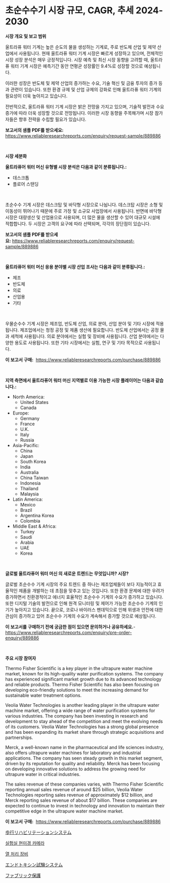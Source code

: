 <p><h1>초순수수기 시장 규모, CAGR, 추세 2024-2030</h1></p><p><strong>시장 개요 및 보고 범위</strong></p>
<p><p>울트라퓨 워터 기계는 높은 순도의 물을 생성하는 기계로, 주로 반도체 산업 및 제약 산업에서 사용됩니다. 현재 울트라퓨 워터 기계 시장은 빠르게 성장하고 있으며, 전체적인 시장 성장 분석은 매우 긍정적입니다. 시장 예측 및 최신 시장 동향을 고려할 때, 울트라퓨 워터 기계 시장은 예측기간 동안 연평균 성장률인 9.4%로 성장할 것으로 예상됩니다.</p><p>이러한 성장은 반도체 및 제약 산업의 증가하는 수요, 기술 혁신 및 금융 투자의 증가 등과 관련이 있습니다. 또한 환경 규제 및 산업 규제의 강화로 인해 울트라퓨 워터 기계의 필요성이 더욱 높아지고 있습니다.</p><p>전반적으로, 울트라퓨 워터 기계 시장은 밝은 전망을 가지고 있으며, 기술적 발전과 수요 증가에 따라 더욱 성장할 것으로 전망됩니다. 이러한 시장 동향을 주목해가며 시장 참가자들은 향후 전략을 수립할 필요가 있습니다.</p></p>
<p><strong>보고서의 샘플 PDF를 받으세요:</strong> <a href="https://www.reliableresearchreports.com/enquiry/request-sample/889886">https://www.reliableresearchreports.com/enquiry/request-sample/889886</a></p>
<p>&nbsp;</p>
<p><strong>시장 세분화</strong></p>
<p><strong>울트라퓨어 워터 머신 유형별 시장 분석은 다음과 같이 분류됩니다.:</strong></p>
<p><ul><li>데스크톱</li><li>플로어 스탠딩</li></ul></p>
<p>&nbsp;</p>
<p><p>초순수수 기계 시장은 데스크탑 및 바닥형 시장으로 나뉩니다. 데스크탑 시장은 소형 및 이동성이 뛰어나기 때문에 주로 가정 및 소규모 사업장에서 사용됩니다. 반면에 바닥형 시장은 대량생산 및 산업용으로 사용되며, 더 많은 물을 생산할 수 있어 대규모 시설에 적합합니다. 두 시장은 고객의 요구에 따라 선택되며, 각각의 장단점이 있습니다.</p></p>
<p><strong>보고서의 샘플 PDF를 받으세요:</strong>&nbsp;<a href="https://www.reliableresearchreports.com/enquiry/request-sample/889886">https://www.reliableresearchreports.com/enquiry/request-sample/889886</a></p>
<p>&nbsp;</p>
<p><strong> 울트라퓨어 워터 머신 응용 분야별 시장 산업 조사는 다음과 같이 분류됩니다.:</strong></p>
<p><ul><li>제조</li><li>반도체</li><li>의료</li><li>산업용</li><li>기타</li></ul></p>
<p>&nbsp;</p>
<p><p>우물순수수 기계 시장은 제조업, 반도체 산업, 의료 분야, 산업 분야 및 기타 시장에 적용됩니다. 제조업에서는 청정 공정 및 제품 생산에 필요합니다. 반도체 산업에서는 공정 물과 세척에 사용됩니다. 의료 분야에서는 실험 및 장비에 사용됩니다. 산업 분야에서는 다양한 용도로 사용됩니다. 또한 기타 시장에서는 실험, 연구 및 기타 목적으로 사용됩니다.</p></p>
<p><strong>이 보고서 구매:</strong>&nbsp; <a href="https://www.reliableresearchreports.com/purchase/889886">https://www.reliableresearchreports.com/purchase/889886</a></p>
<p>&nbsp;</p>
<p><strong>지역 측면에서 울트라퓨어 워터 머신 지역별로 이용 가능한 시장 플레이어는 다음과 같습니다.:</strong></p>
<p><ul>
    <li>
        North America:
        <ul>
            <li>United States</li>
            <li>Canada</li>
        </ul>
    </li>
    <li>
        Europe:
        <ul>
            <li>Germany</li>
            <li>France</li>
            <li>U.K.</li>
            <li>Italy</li>
            <li>Russia</li>
        </ul>
    </li>
    <li>
        Asia-Pacific:
        <ul>
            <li>China</li>
            <li>Japan</li>
            <li>South Korea</li>
            <li>India</li>
            <li>Australia</li>
            <li>China Taiwan</li>
            <li>Indonesia</li>
            <li>Thailand</li>
            <li>Malaysia</li>
        </ul>
    </li>
    <li>
        Latin America:
        <ul>
            <li>Mexico</li>
            <li>Brazil</li>
            <li>Argentina Korea</li>
            <li>Colombia</li>
        </ul>
    </li>
    <li>
        Middle East & Africa:
        <ul>
            <li>Turkey</li>
            <li>Saudi</li>
            <li>Arabia</li>
            <li>UAE</li>
            <li>Korea</li>
        </ul>
    </li>
    </ul></p>
<p>&nbsp;</p>
<p><strong>글로벌 울트라퓨어 워터 머신 의 새로운 트렌드는 무엇입니까? 시장?</strong></p>
<p><p>글로벌 초순수수 기계 시장의 주요 트렌드 중 하나는 제조업체들이 보다 지능적이고 효율적인 제품을 개발하는 데 초점을 맞추고 있는 것입니다. 또한 환경 문제에 대한 우려가 증가하면서 친환경적이고 에너지 효율적인 초순수수 기계의 수요가 증가하고 있습니다. 또한 디지털 기술의 발전으로 인해 원격 모니터링 및 제어가 가능한 초순수수 기계의 인기가 높아지고 있습니다. 끝으로, 코로나 바이러스 팬데믹으로 인해 위생과 안전에 대한 관심이 증가하고 있어 초순수수 기계의 수요가 계속해서 증가할 것으로 예상됩니다.</p></p>
<p><strong>이 보고서를 구매하기 전에 궁금한 점이 있으면 문의하거나 공유하세요.</strong>- <a href="https://www.reliableresearchreports.com/enquiry/pre-order-enquiry/889886">https://www.reliableresearchreports.com/enquiry/pre-order-enquiry/889886</a></p>
<p>&nbsp;</p>
<p><strong>주요 시장 참여자</strong></p>
<p><p>Thermo Fisher Scientific is a key player in the ultrapure water machine market, known for its high-quality water purification systems. The company has experienced significant market growth due to its advanced technology and reliable products. Thermo Fisher Scientific has also been focusing on developing eco-friendly solutions to meet the increasing demand for sustainable water treatment options.</p><p>Veolia Water Technologies is another leading player in the ultrapure water machine market, offering a wide range of water purification systems for various industries. The company has been investing in research and development to stay ahead of the competition and meet the evolving needs of its customers. Veolia Water Technologies has a strong global presence and has been expanding its market share through strategic acquisitions and partnerships.</p><p>Merck, a well-known name in the pharmaceutical and life sciences industry, also offers ultrapure water machines for laboratory and industrial applications. The company has seen steady growth in this market segment, driven by its reputation for quality and reliability. Merck has been focusing on developing innovative solutions to address the growing need for ultrapure water in critical industries.</p><p>The sales revenue of these companies varies, with Thermo Fisher Scientific reporting annual sales revenue of around $25 billion, Veolia Water Technologies reporting sales revenue of approximately $12 billion, and Merck reporting sales revenue of about $17 billion. These companies are expected to continue to invest in technology and innovation to maintain their competitive edge in the ultrapure water machine market.</p></p>
<p><strong>이 보고서 구매:</strong>&nbsp;&nbsp;<a href="https://www.reliableresearchreports.com/purchase/889886">https://www.reliableresearchreports.com/purchase/889886</a></p>
<p><p><a href="https://github.com/wkuactfdzwizk06/Market-Research-Report-List-1/blob/main/14434542058.md">歩行リハビリテーションシステム</a></p><p><a href="https://github.com/vsckjg50460/Market-Research-Report-List-1/blob/main/60021151721.md">실험실 현미경 카메라</a></p><p><a href="https://github.com/akzkkws047661437/Market-Research-Report-List-1/blob/main/54385401720.md">열 처리 장비</a></p><p><a href="https://github.com/lrlmopnhwd79300/Market-Research-Report-List-1/blob/main/93454252059.md">エンドトキシン試験システム</a></p><p><a href="https://medium.com/@grarrity46/%E3%83%95%E3%82%A1%E3%83%96%E3%83%AA%E3%83%83%E3%82%AF%E3%83%97%E3%83%AD%E3%83%86%E3%82%AF%E3%82%B7%E3%83%A7%E3%83%B3%E5%B8%82%E5%A0%B4%E3%81%AE%E3%83%A1%E3%83%88%E3%83%AA%E3%82%AF%E3%82%B9%E3%81%AE%E8%A7%A3%E8%AA%AD-%E5%B8%82%E5%A0%B4%E3%82%B7%E3%82%A7%E3%82%A2-%E3%83%88%E3%83%AC%E3%83%B3%E3%83%89-%E6%88%90%E9%95%B7%E3%83%91%E3%82%BF%E3%83%BC%E3%83%B3-c2f739f982e8">ファブリック保護</a></p></p>
